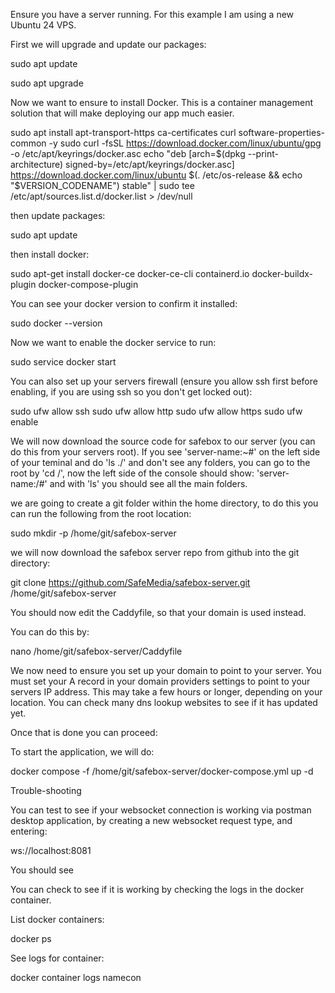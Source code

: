 Ensure you have a server running. For this example I am using a new Ubuntu 24 VPS.

First we will upgrade and update our packages:

sudo apt update

sudo apt upgrade

Now we want to ensure to install Docker. This is a container management solution that will make deploying our app much easier.

sudo apt install apt-transport-https ca-certificates curl software-properties-common -y
sudo curl -fsSL https://download.docker.com/linux/ubuntu/gpg -o /etc/apt/keyrings/docker.asc
echo "deb [arch=$(dpkg --print-architecture) signed-by=/etc/apt/keyrings/docker.asc] https://download.docker.com/linux/ubuntu $(. /etc/os-release && echo "$VERSION_CODENAME") stable" | sudo tee /etc/apt/sources.list.d/docker.list > /dev/null

then update packages:

sudo apt update

then install docker:

sudo apt-get install docker-ce docker-ce-cli containerd.io docker-buildx-plugin docker-compose-plugin

You can see your docker version to confirm it installed:

sudo docker --version

Now we want to enable the docker service to run:

sudo service docker start

You can also set up your servers firewall (ensure you allow ssh first before enabling, if you are using ssh so you don't get locked out):

sudo ufw allow ssh
sudo ufw allow http
sudo ufw allow https
sudo ufw enable

We will now download the source code for safebox to our server (you can do this from your servers root). If you see 'server-name:~#' on the left side of your teminal and do 'ls ./' and don't see any folders, you can go to the root by 'cd /', now the left side of the console should show: 'server-name:/#' and with 'ls' you should see all the main folders.

we are going to create a git folder within the home directory, to do this you can run the following from the root location:

sudo mkdir -p /home/git/safebox-server

we will now download the safebox server repo from github into the git directory:

git clone https://github.com/SafeMedia/safebox-server.git /home/git/safebox-server

You should now edit the Caddyfile, so that your domain is used instead.

You can do this by:

nano /home/git/safebox-server/Caddyfile

We now need to ensure you set up your domain to point to your server.
You must set your A record in your domain providers settings to point to your servers IP address. This may take a few hours or longer, depending on your location. You can check many dns lookup websites to see if it has updated yet.

Once that is done you can proceed:

To start the application, we will do:

docker compose -f /home/git/safebox-server/docker-compose.yml up -d

Trouble-shooting

You can test to see if your websocket connection is working via postman desktop application, by creating a new websocket request type, and entering:

ws://localhost:8081

You should see

You can check to see if it is working by checking the logs in the docker container.

List docker containers:

docker ps

See logs for container:

docker container logs namecon
